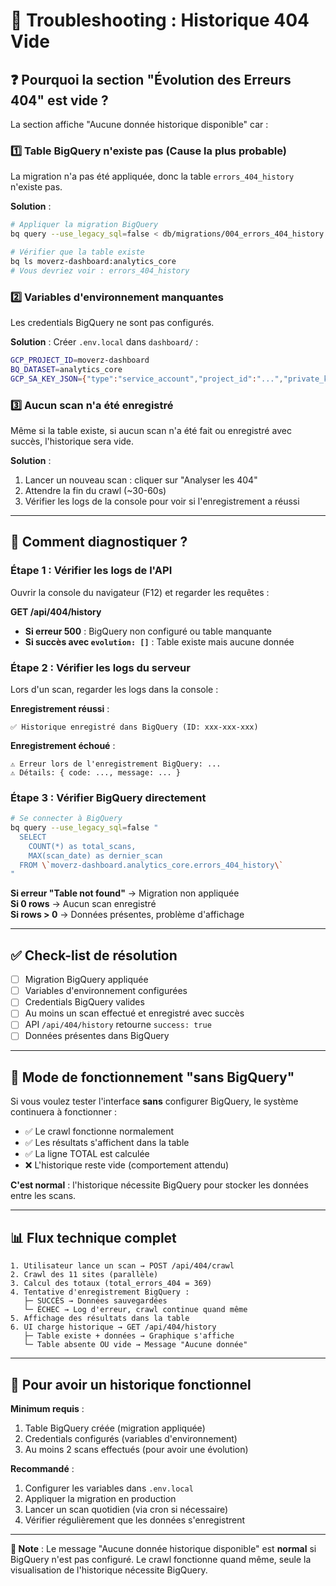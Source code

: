 # 🔧 Troubleshooting : Historique 404 Vide

## ❓ Pourquoi la section "Évolution des Erreurs 404" est vide ?

La section affiche "Aucune donnée historique disponible" car :

### 1️⃣ **Table BigQuery n'existe pas** (Cause la plus probable)

La migration n'a pas été appliquée, donc la table `errors_404_history` n'existe pas.

**Solution** :
```bash
# Appliquer la migration BigQuery
bq query --use_legacy_sql=false < db/migrations/004_errors_404_history.sql

# Vérifier que la table existe
bq ls moverz-dashboard:analytics_core
# Vous devriez voir : errors_404_history
```

### 2️⃣ **Variables d'environnement manquantes**

Les credentials BigQuery ne sont pas configurés.

**Solution** : Créer `.env.local` dans `dashboard/` :
```bash
GCP_PROJECT_ID=moverz-dashboard
BQ_DATASET=analytics_core
GCP_SA_KEY_JSON={"type":"service_account","project_id":"...","private_key_id":"...","private_key":"...","client_email":"...","client_id":"...","auth_uri":"...","token_uri":"...","auth_provider_x509_cert_url":"...","client_x509_cert_url":"..."}
```

### 3️⃣ **Aucun scan n'a été enregistré**

Même si la table existe, si aucun scan n'a été fait ou enregistré avec succès, l'historique sera vide.

**Solution** :
1. Lancer un nouveau scan : cliquer sur "Analyser les 404"
2. Attendre la fin du crawl (~30-60s)
3. Vérifier les logs de la console pour voir si l'enregistrement a réussi

---

## 🐛 Comment diagnostiquer ?

### Étape 1 : Vérifier les logs de l'API

Ouvrir la console du navigateur (F12) et regarder les requêtes :

**GET /api/404/history**
- **Si erreur 500** : BigQuery non configuré ou table manquante
- **Si succès avec `evolution: []`** : Table existe mais aucune donnée

### Étape 2 : Vérifier les logs du serveur

Lors d'un scan, regarder les logs dans la console :

**Enregistrement réussi** :
```
✅ Historique enregistré dans BigQuery (ID: xxx-xxx-xxx)
```

**Enregistrement échoué** :
```
⚠️ Erreur lors de l'enregistrement BigQuery: ...
⚠️ Détails: { code: ..., message: ... }
```

### Étape 3 : Vérifier BigQuery directement

```bash
# Se connecter à BigQuery
bq query --use_legacy_sql=false "
  SELECT 
    COUNT(*) as total_scans,
    MAX(scan_date) as dernier_scan
  FROM \`moverz-dashboard.analytics_core.errors_404_history\`
"
```

**Si erreur "Table not found"** → Migration non appliquée  
**Si 0 rows** → Aucun scan enregistré  
**Si rows > 0** → Données présentes, problème d'affichage

---

## ✅ Check-list de résolution

- [ ] Migration BigQuery appliquée
- [ ] Variables d'environnement configurées
- [ ] Credentials BigQuery valides
- [ ] Au moins un scan effectué et enregistré avec succès
- [ ] API `/api/404/history` retourne `success: true`
- [ ] Données présentes dans BigQuery

---

## 🚀 Mode de fonctionnement "sans BigQuery"

Si vous voulez tester l'interface **sans** configurer BigQuery, le système continuera à fonctionner :

- ✅ Le crawl fonctionne normalement
- ✅ Les résultats s'affichent dans la table
- ✅ La ligne TOTAL est calculée
- ❌ L'historique reste vide (comportement attendu)

**C'est normal** : l'historique nécessite BigQuery pour stocker les données entre les scans.

---

## 📊 Flux technique complet

```
1. Utilisateur lance un scan → POST /api/404/crawl
2. Crawl des 11 sites (parallèle)
3. Calcul des totaux (total_errors_404 = 369)
4. Tentative d'enregistrement BigQuery :
   ├─ SUCCÈS → Données sauvegardées
   └─ ÉCHEC → Log d'erreur, crawl continue quand même
5. Affichage des résultats dans la table
6. UI charge historique → GET /api/404/history
   ├─ Table existe + données → Graphique s'affiche
   └─ Table absente OU vide → Message "Aucune donnée"
```

---

## 🎯 Pour avoir un historique fonctionnel

**Minimum requis** :
1. Table BigQuery créée (migration appliquée)
2. Credentials configurés (variables d'environnement)
3. Au moins 2 scans effectués (pour avoir une évolution)

**Recommandé** :
1. Configurer les variables dans `.env.local`
2. Appliquer la migration en production
3. Lancer un scan quotidien (via cron si nécessaire)
4. Vérifier régulièrement que les données s'enregistrent

---

**📌 Note** : Le message "Aucune donnée historique disponible" est **normal** si BigQuery n'est pas configuré. Le crawl fonctionne quand même, seule la visualisation de l'historique nécessite BigQuery.

